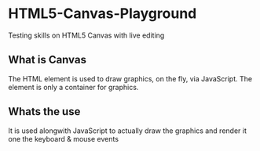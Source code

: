 # HTML5-Canvas-Playground
Testing skills on HTML5 Canvas with live editing 

## What is Canvas
The HTML <canvas> element is used to draw graphics, on the fly, via JavaScript. The <canvas> element is only a container for graphics. 
  
  ## Whats the use
  It is used alongwith JavaScript to actually draw the graphics and render it one the keyboard & mouse events
  
  

